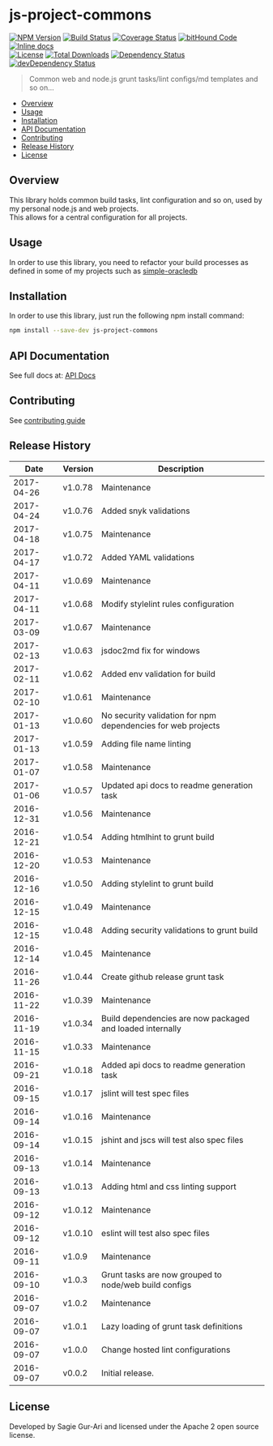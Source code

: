 # js-project-commons

[![NPM Version](http://img.shields.io/npm/v/js-project-commons.svg?style=flat)](https://www.npmjs.org/package/js-project-commons) [![Build Status](https://travis-ci.org/sagiegurari/js-project-commons.svg)](http://travis-ci.org/sagiegurari/js-project-commons) [![Coverage Status](https://coveralls.io/repos/sagiegurari/js-project-commons/badge.svg)](https://coveralls.io/r/sagiegurari/js-project-commons) [![bitHound Code](https://www.bithound.io/github/sagiegurari/js-project-commons/badges/code.svg)](https://www.bithound.io/github/sagiegurari/js-project-commons) [![Inline docs](http://inch-ci.org/github/sagiegurari/js-project-commons.svg?branch=master)](http://inch-ci.org/github/sagiegurari/js-project-commons)<br>
[![License](https://img.shields.io/npm/l/js-project-commons.svg?style=flat)](https://github.com/sagiegurari/js-project-commons/blob/master/LICENSE) [![Total Downloads](https://img.shields.io/npm/dt/js-project-commons.svg?style=flat)](https://www.npmjs.org/package/js-project-commons) [![Dependency Status](https://david-dm.org/sagiegurari/js-project-commons.svg)](https://david-dm.org/sagiegurari/js-project-commons) [![devDependency Status](https://david-dm.org/sagiegurari/js-project-commons/dev-status.svg)](https://david-dm.org/sagiegurari/js-project-commons?type=dev)<br>

> Common web and node.js grunt tasks/lint configs/md templates and so on...

* [Overview](#overview)
* [Usage](#usage)
* [Installation](#installation)
* [API Documentation](docs/api.md)
* [Contributing](.github/CONTRIBUTING.md)
* [Release History](#history)
* [License](#license)

<a name="overview"></a>
## Overview
This library holds common build tasks, lint configuration and so on, used by my personal node.js and web projects.<br>
This allows for a central configuration for all projects.

<a name="usage"></a>
## Usage
In order to use this library, you need to refactor your build processes as defined in some of my projects such as [simple-oracledb](https://github.com/sagiegurari/simple-oracledb)

<a name="installation"></a>
## Installation
In order to use this library, just run the following npm install command:

```sh
npm install --save-dev js-project-commons
```

## API Documentation
See full docs at: [API Docs](docs/api.md)

## Contributing
See [contributing guide](.github/CONTRIBUTING.md)

<a name="history"></a>
## Release History

| Date        | Version | Description |
| ----------- | ------- | ----------- |
| 2017-04-26  | v1.0.78 | Maintenance |
| 2017-04-24  | v1.0.76 | Added snyk validations |
| 2017-04-18  | v1.0.75 | Maintenance |
| 2017-04-17  | v1.0.72 | Added YAML validations |
| 2017-04-11  | v1.0.69 | Maintenance |
| 2017-04-11  | v1.0.68 | Modify stylelint rules configuration |
| 2017-03-09  | v1.0.67 | Maintenance |
| 2017-02-13  | v1.0.63 | jsdoc2md fix for windows |
| 2017-02-11  | v1.0.62 | Added env validation for build |
| 2017-02-10  | v1.0.61 | Maintenance |
| 2017-01-13  | v1.0.60 | No security validation for npm dependencies for web projects |
| 2017-01-13  | v1.0.59 | Adding file name linting |
| 2017-01-07  | v1.0.58 | Maintenance |
| 2017-01-06  | v1.0.57 | Updated api docs to readme generation task |
| 2016-12-31  | v1.0.56 | Maintenance |
| 2016-12-21  | v1.0.54 | Adding htmlhint to grunt build |
| 2016-12-20  | v1.0.53 | Maintenance |
| 2016-12-16  | v1.0.50 | Adding stylelint to grunt build |
| 2016-12-15  | v1.0.49 | Maintenance |
| 2016-12-15  | v1.0.48 | Adding security validations to grunt build |
| 2016-12-14  | v1.0.45 | Maintenance |
| 2016-11-26  | v1.0.44 | Create github release grunt task |
| 2016-11-22  | v1.0.39 | Maintenance |
| 2016-11-19  | v1.0.34 | Build dependencies are now packaged and loaded internally |
| 2016-11-15  | v1.0.33 | Maintenance |
| 2016-09-21  | v1.0.18 | Added api docs to readme generation task |
| 2016-09-15  | v1.0.17 | jslint will test spec files |
| 2016-09-14  | v1.0.16 | Maintenance |
| 2016-09-14  | v1.0.15 | jshint and jscs will test also spec files |
| 2016-09-13  | v1.0.14 | Maintenance |
| 2016-09-13  | v1.0.13 | Adding html and css linting support |
| 2016-09-12  | v1.0.12 | Maintenance |
| 2016-09-12  | v1.0.10 | eslint will test also spec files |
| 2016-09-11  | v1.0.9  | Maintenance |
| 2016-09-10  | v1.0.3  | Grunt tasks are now grouped to node/web build configs |
| 2016-09-07  | v1.0.2  | Maintenance |
| 2016-09-07  | v1.0.1  | Lazy loading of grunt task definitions |
| 2016-09-07  | v1.0.0  | Change hosted lint configurations |
| 2016-09-07  | v0.0.2  | Initial release. |

<a name="license"></a>
## License
Developed by Sagie Gur-Ari and licensed under the Apache 2 open source license.
